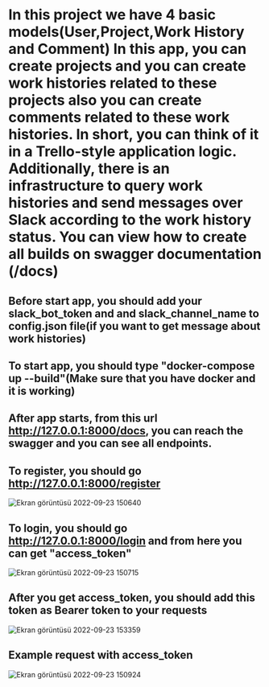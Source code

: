 #  In this project we have 4 basic models(User,Project,Work History and Comment) In this app, you can create projects and you can create work histories related to these projects also you can create comments related to these work histories. In short, you can think of it in a Trello-style application logic. Additionally, there is an infrastructure to query work histories and send messages over Slack according to the work history status. You can view how to create all builds on swagger documentation (/docs)

## Before start app, you should add your slack_bot_token and and slack_channel_name to config.json file(if you want to get message about work histories)

## To start app, you should type "docker-compose up --build"(Make sure that you have docker and it is working)

## After app starts, from this url http://127.0.0.1:8000/docs, you can reach the swagger and you can see all endpoints.

## To register, you should go http://127.0.0.1:8000/register
![Ekran görüntüsü 2022-09-23 150640](https://user-images.githubusercontent.com/50598846/191961024-c028d5b9-2d28-485d-b7a7-5ef3eb1d0f11.jpg)

## To login, you should go http://127.0.0.1:8000/login and from here you can get "access_token"
![Ekran görüntüsü 2022-09-23 150715](https://user-images.githubusercontent.com/50598846/191961072-a9412fd5-d52e-4b0f-8dac-e673e8203357.jpg)

## After you get access_token, you should add this token as Bearer token to your requests
![Ekran görüntüsü 2022-09-23 153359](https://user-images.githubusercontent.com/50598846/191961205-4fbc09f1-adfe-4362-882f-24fbce3744c3.jpg)

## Example request with access_token
![Ekran görüntüsü 2022-09-23 150924](https://user-images.githubusercontent.com/50598846/191961318-1b9bb329-6f0e-4664-9733-d07d96a7a436.jpg)
